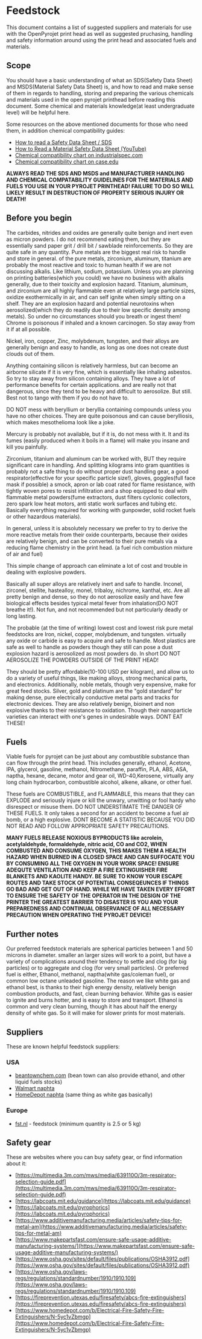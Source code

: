 # Feedstock

This document contains a list of suggested suppliers and materials for use with the OpenPyrojet print head as well as suggested pruchasing, handling and safety information around using the print head and associated fuels and materials.

## Scope

You should have a basic understanding of what an SDS(Safety Data Sheet) and MSDS(Material Safety Data Sheet) is, and how to read and make sense of them in regards to handling, storing and preparing the various chemicals and materials used in the open pyrojet printhead before reading this document.
Some chemical and materials knowledge(at least undergraduate level) will be helpful here.

Some resources on the above mentioned documents for those who need them, in addition chemical compatibility guides:

- [How to read a Safety Data Sheet / SDS](https://hsi.com/resources/how-to-read-a-safety-data-sheet-sds)
- [How to Read a Material Safety Data Sheet (YouTube)](https://www.youtube.com/watch?v=ZPoFtEBbjWI&ab_channel=BSUBob2008)
- [Chemical compatibility chart on industrialspec.com](https://www.industrialspec.com/resources/chemical-compatibility/)
- [Chemical compatibility chart on case.edu](https://case.edu/ehs/sites/case.edu.ehs/files/2018-02/compatComplex.pdf)

**ALWAYS READ THE SDS AND MSDS and MANUFACTURER HANDLING AND CHEMICAL COMPATABILITY GUIDELINES FOR THE MATERIALS AND FUELS YOU USE IN YOUR PYROJET PRINTHEAD! FAILURE TO DO SO WILL LIKELY RESULT IN DESTRUCTION OF PROPERTY SERIOUS INJURY OR DEATH!**

## Before you begin

The carbides, nitrides and oxides are generally quite benign and inert even as micron powders. I do not recommend eating them, but they are essentially sand paper grit / drill bit / sawblade reinforcements.  So they are quite safe in any quantity.
Pure metals are the biggest real risk to handle and store in general.  of the pure metals, zirconium, aluminum, titanium are probably the most reactive and toxic to human health if we are not discussing alkalis. Like lithium, sodium, potassium. Unless you are planning on printing batteries(which you could) we have no business with alkalis generally, due to their toxicity and explosion hazard.
Titanium, aluminum, and zirconium are all highly flammable even at relatively large particle sizes, oxidize exothermically in air, and can self ignite when simply sitting on a shelf. They are an explosion hazard and potential neurotoxins when aerosolized(which they do readily due to their low specific density among metals). So under no circumstances should you breath or ingest them! Chrome is poisonous if inhaled and a known carcinogen. So stay away from it if at all possible.

Nickel, iron, copper, Zinc, molybdenum, tungsten, and their alloys are generally benign and easy to handle, as long as one does not create dust clouds out of them.

Anything containing silicon is relatively harmless, but can become an airborne silicate if it is very fine, which is essentially like inhaling asbestos. So try to stay away from silicon containing alloys. They have a lot of performance benefits for certain applications. and are really not that dangerous, since they tend to be heavy and difficult to aerosolize. But still. Best not to tango with them if you do not have to.

DO NOT mess with beryllium or beryllia containing compounds unless you have no other choices. They are quite poisonous and can cause berylliosis, which makes mesothelioma look like a joke.

Mercury is probably not available, but if it is, do not mess with it. It and its fumes (easily produced when it boils in a flame) will make you insane and kill you painfully.

Zirconium, titanium and aluminum can be worked with, BUT they require significant care in handling. And splitting kilograms into gram quantities is probably not a safe thing to do without proper dust handling gear, a good respirator(effective for your specific particle size!), gloves, goggles(full face mask if possible) a smock, apron or lab coat rated for flame resistance, with tightly woven pores to resist infiltration and a shop equipped to deal with flammable metal powders(fume extractors, dust filters cyclonic collectors, zero spark low heat motors, anti static work surfaces and tubing etc. Basically everything required for working with gunpowder, solid rocket fuels or other hazardous materials).

In general, unless it is absolutely necessary we prefer to try to derive the more reactive metals from their oxide counterparts, because their oxides are relatively benign, and can be converted to their pure metals via a reducing flame chemistry in the print head. (a fuel rich combustion mixture of air and fuel)

This simple change of approach can eliminate a lot of cost and trouble in dealing with explosive powders.

Basically all super alloys are relatively inert and safe to handle. Inconel, zirconel, stellite, hastealloy, monel, tribaloy, nichrome, kanthal, etc. Are all pretty benign and dense, so they do not aerosolize easily and have few biological effects besides typical metal fever from inhalation(DO NOT breathe it!). Not fun, and not recommended but not particularly deadly or long lasting.

The probable (at the time of writing) lowest cost and lowest risk pure metal feedstocks are Iron, nickel, copper, molybdenum, and tungsten. virtually any oxide or carbide is easy to acquire and safe to handle. Most plastics are safe as well to handle as powders though they still can pose a dust explosion hazard is aerosolized as most powders do. In short DO NOT AEROSOLIZE THE POWDERS OUTSIDE OF THE PRINT HEAD!

They should be pretty affordable(10-100 USD per kilogram), and allow us to do a variety of useful things, like making alloys, strong mechanical parts, and electronics.
Additionally, noble metals, though very expensive, make for great feed stocks. Silver, gold and platinum are the "gold standard" for making dense, pure electrically conductive metal parts and tracks for electronic devices. They are also relatively benign, bioinert and non explosive thanks to their resistance to oxidation. Though their nanoparticle varieties can interact with one's genes in undesirable ways. DONT EAT THESE!

## Fuels

Viable fuels for pyrojet can be just about any combustible substance than can flow through the print head. This includes generally, ethanol, Acetone, IPA, glycerol, gasoline, methanol, Nitromethane, paraffin, PLA, ABS, ASA, naptha, hexane, decane, motor and gear oil, WD-40,Kerosene, virtually any long chain hydrocarbon, combustible alcohol, alkene, alkane, or other fuel.

These fuels are COMBUSTIBLE, and FLAMMABLE, this means that they can EXPLODE and seriously injure or kill the unwary, unwitting or fool hardy who disrespect or misuse them. DO NOT UNDERSTIMATE THE DANGER OF THESE FUELS. It only takes a second for an accident to become a fuel air bomb, or a high explosive. DONT BECOME A STATISTIC BECAUSE YOU DID NOT READ AND FOLLOW APPROPRIATE SAFETY PRECAUTIONS.

**MANY FUELS RELEASE NOXIOUS BYPRODUCTS like acrolein, acetylaldehyde, formaldehyde, nitric acid, CO and CO2, WHEN COMBUSTED AND CONSUME OXYGEN, THIS MAKES THEM A HEALTH HAZARD WHEN BURNED IN A CLOSED SPACE AND CAN SUFFOCATE YOU BY CONSUMING ALL THE OXYGEN IN YOUR WORK SPACE!
ENSURE ADEQUTE VENTILATION AND KEEP A FIRE EXTINGUISHER FIRE BLANKETS AND KAOLITE HANDY. BE SURE TO KNOW YOUR ESCAPE ROUTES AND TAKE STOCK OF POTENTIAL CONSEQEUNCES IF THINGS GO BAD AND GET OUT OF HAND. WHILE WE HAVE TAKEN EVERY EFFORT TO ENSURE THE SAFETY OF THE OPERATOR IN THE DESIGN OF THE PRINTER THE GREATEST BARRIER TO DISASTER IS YOU AND YOUR PREPAREDNESS AND CONTINUAL OBSERVANCE OF ALL NECESSARY PRECAUTION WHEN OPERATING THE PYROJET DEVICE!**

## Further notes

Our preferred feedstock materials are spherical particles between 1 and 50 microns in diameter. smaller an larger sizes will work to a point, but have a variety of complications around their tendency to settle and clog (for big particles) or to aggregate and clog (for very small particles). Or preferred fuel is either, Ethanol, methanol, naptha(white gas/coleman fuel), or common low octane unleaded gasoline.
The reason we like white gas and ethanol best, is thanks to their high energy density, relatively benign combustion products, and fast, clean burning behavior.  White gas is easier to ignite and burns hotter, and is easy to store and transport. Ethanol is common and very clean burning, though it has about half the energy density of white gas. So it will make for slower prints for most materials.

## Suppliers

These are known helpful feedstock suppliers:

### USA

- [beantownchem.com](https://beantownchem.com/) (bean town can also provide ethanol, and other liquid fuels stocks)
- [Walmart naphta](https://www.walmart.com/ip/Crown-White-Gas-Camp-Fuel-for-Use-in-Gasoline-Stoves-and-Lanterns-1-Gallon/51741744)
- [HomeDepot naphta](https://www.homedepot.com/p/Klean-Strip-1-qt-Varnish-Maker-and-Painter-s-Naphtha-QVM46/100122813) (same thing as white gas basically)

### Europe

- [fst.nl](https://www.fst.nl/consumables/thermal-spray-powders.html) - feedstock (minimum quantity is 2.5 or 5 kg)

## Safety gear

These are websites where you can buy safety gear, or find information about it:

- [https://multimedia.3m.com/mws/media/639110O/3m-respirator-selection-guide.pdf](https://multimedia.3m.com/mws/media/639110O/3m-respirator-selection-guide.pdf)
- [https://labcoats.mit.edu/guidance](https://labcoats.mit.edu/guidance)
- [https://labcoats.mit.edu/pyrophorics](https://labcoats.mit.edu/pyrophorics)
- [https://www.additivemanufacturing.media/articles/safety-tips-for-metal-am](https://www.additivemanufacturing.media/articles/safety-tips-for-metal-am)
- [https://www.makepartsfast.com/ensure-safe-usage-additive-manufacturing-systems/](https://www.makepartsfast.com/ensure-safe-usage-additive-manufacturing-systems/)
- [https://www.osha.gov/sites/default/files/publications/OSHA3912.pdf](https://www.osha.gov/sites/default/files/publications/OSHA3912.pdf)
- [https://www.osha.gov/laws-regs/regulations/standardnumber/1910/1910.109](https://www.osha.gov/laws-regs/regulations/standardnumber/1910/1910.109)
- [https://fireprevention.utexas.edu/firesafety/abcs-fire-extinguishers](https://fireprevention.utexas.edu/firesafety/abcs-fire-extinguishers)
- [https://www.homedepot.com/b/Electrical-Fire-Safety-Fire-Extinguishers/N-5yc1vZbmgp](https://www.homedepot.com/b/Electrical-Fire-Safety-Fire-Extinguishers/N-5yc1vZbmgp)
